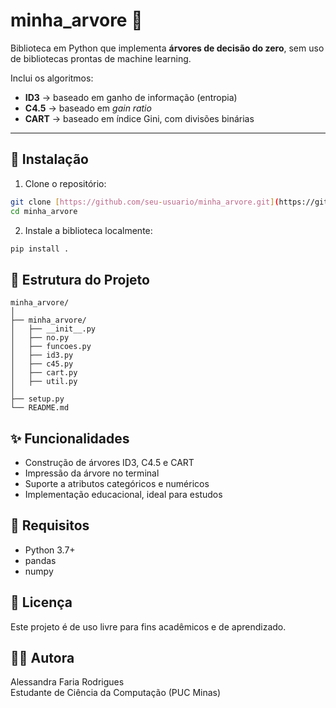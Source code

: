 # minha_arvore 🌳

Biblioteca em Python que implementa **árvores de decisão do zero**, sem uso de bibliotecas prontas de machine learning. 

Inclui os algoritmos:
- **ID3** → baseado em ganho de informação (entropia)
- **C4.5** → baseado em *gain ratio*
- **CART** → baseado em índice Gini, com divisões binárias

---

## 🚀 Instalação

1. Clone o repositório:
```bash
git clone [https://github.com/seu-usuario/minha_arvore.git](https://github.com/seu-usuario/minha_arvore.git)
cd minha_arvore
```
2. Instale a biblioteca localmente:
```bash
pip install .
```

## 📂 Estrutura do Projeto
```text
minha_arvore/
│
├── minha_arvore/
│   ├── __init__.py
│   ├── no.py
│   ├── funcoes.py
│   ├── id3.py
│   ├── c45.py
│   ├── cart.py
│   ├── util.py
│
├── setup.py
└── README.md
```

## ✨ Funcionalidades
- Construção de árvores ID3, C4.5 e CART
- Impressão da árvore no terminal
- Suporte a atributos categóricos e numéricos
- Implementação educacional, ideal para estudos

## 📌 Requisitos
- Python 3.7+
- pandas
- numpy

## 📄 Licença
Este projeto é de uso livre para fins acadêmicos e de aprendizado.

## 👩‍💻 Autora
Alessandra Faria Rodrigues  
Estudante de Ciência da Computação (PUC Minas)